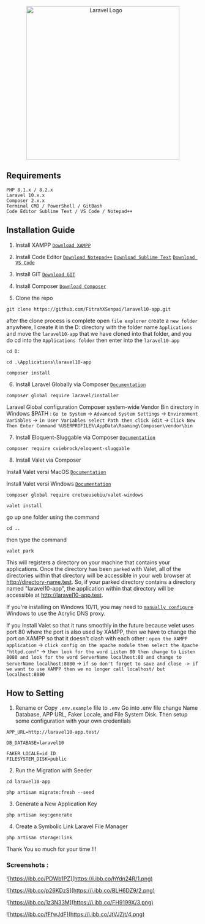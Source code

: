 <p align="center"><a href="https://laravel.com" target="_blank"><img src="https://raw.githubusercontent.com/laravel/art/master/logo-lockup/5%20SVG/2%20CMYK/1%20Full%20Color/laravel-logolockup-cmyk-red.svg" width="400" alt="Laravel Logo"></a></p>

## Requirements

	PHP 8.1.x / 8.2.x
    Laravel 10.x.x
    Composer 2.x.x
    Terminal CMD / PowerShell / GitBash
    Code Editor Sublime Text / VS Code / Notepad++

## Installation Guide

1. Install XAMPP [`Download XAMPP`](https://www.apachefriends.org/download.html)

2. Install Code Editor [`Download Notepad++`](https://notepad-plus-plus.org/downloads/) [`Download Sublime Text`](https://www.sublimetext.com/download) [`Download VS Code`](https://code.visualstudio.com/download)

3. Install GIT [`Download GIT`](https://git-scm.com/download/)

4. Install Composer [`Download Composer`](https://getcomposer.org/download/)

5. Clone the repo

```
git clone https://github.com/FitrahXSenpai/laravel10-app.git
```

after the clone process is complete open `file explorer` create a `new folder` anywhere, I create it in the D: directory with the folder name `Applications` and move the `laravel10-app` that we have cloned into that folder, and you do cd into the `Applications folder` then enter into the `laravel10-app`

```
cd D:
```

```
cd .\Applications\laravel10-app
```

```
composer install
```

6. Install Laravel Globally via Composer [`Documentation`](https://laravel.com/docs/10.x/installation#your-first-laravel-project)

```
composer global require laravel/installer
```

Laravel Global configuration Composer system-wide Vendor Bin directory in Windows $PATH : `Go to System` -> `Advanced System Settings` -> `Environment Variables` -> `in User Variables select Path then click Edit` -> `Click New Then Enter Command %USERPROFILE%\AppData\Roaming\Composer\vendor\bin`

7. Install Eloquent-Sluggable via Composer [`Documentation`](https://github.com/cviebrock/eloquent-sluggable)

```
composer require cviebrock/eloquent-sluggable
```

8. Install Valet via Composer

Install Valet versi MacOS [`Documentation`](https://laravel.com/docs/10.x/valet#installation)

Install Valet versi Windows [`Documentation`](https://packagist.org/packages/cretueusebiu/valet-windows)

```
composer global require cretueusebiu/valet-windows
```

```
valet install
```

go up one folder using the command

```
cd ..
```

then type the command

```
valet park
```

This will registers a directory on your machine that contains your applications. Once the directory has been `parked` with Valet, all of the directories within that directory will be accessible in your web browser at http://directory-name.test. So, if your parked directory contains a directory named "laravel10-app", the application within that directory will be accessible at http://laravel10-app.test.

If you're installing on Windows 10/11, you may need to [`manually configure`](https://mayakron.altervista.org/support/acrylic/Windows10Configuration.htm) Windows to use the Acrylic DNS proxy.

If you install Valet so that it runs smoothly in the future because velet uses port 80 where the port is also used by XAMPP, then we have to change the port on XAMPP so that it doesn't clash with each other : `open the XAMPP application` -> `click config on the apache module then select the Apache "httpd.conf"` -> `then look for the word Listen 80 then change to Listen 8080 and look for the word ServerName localhost:80 and change to ServerName localhost:8080` -> `if so don't forget to save and close -> if we want to use XAMPP then we no longer call localhost/ but localhost:8080`

## How to Setting 

1. Rename or Copy `.env.example` file to `.env`
Go into .env file change Name Database, APP URL, Faker Locale, and File System Disk. Then setup some configuration with your own credentials
```
APP_URL=http://laravel10-app.test/
    
DB_DATABASE=laravel10
        
FAKER_LOCALE=id_ID
FILESYSTEM_DISK=public
```

2. Run the Migration with Seeder

```
cd laravel10-app
```

```
php artisan migrate:fresh --seed
```

3. Generate a New Application Key

```
php artisan key:generate
```

4. Create a Symbolic Link Laravel File Manager

```
php artisan storage:link
```

Thank You so much for your time !!!

### Screenshots :

![https://ibb.co/PDWb1PZ](https://i.ibb.co/hYdn24R/1.png)

![https://ibb.co/p26KDzS](https://i.ibb.co/BLH6DZ9/2.png)

![https://ibb.co/1z3N33M](https://i.ibb.co/FH9199X/3.png)

![https://ibb.co/fFfwJdF](https://i.ibb.co/JtVJZjt/4.png)